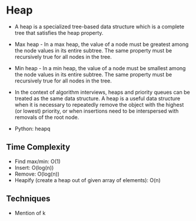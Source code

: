 # Heap

- A heap is a specialized tree-based data structure which is a complete tree that satisfies the heap property.
- Max heap - In a max heap, the value of a node must be greatest among the node values in its entire subtree. The same property must be recursively true for all nodes in the tree.
- Min heap - In a min heap, the value of a node must be smallest among the node values in its entire subtree. The same property must be recursively true for all nodes in the tree.
- In the context of algorithm interviews, heaps and priority queues can be treated as the same data structure. A heap is a useful data structure when it is necessary to repeatedly remove the object with the highest (or lowest) priority, or when insertions need to be interspersed with removals of the root node.

- Python: heapq

## Time Complexity

- Find max/min: O(1)
- Insert: O(log(n))
- Remove: O(log(n))
- Heapify (create a heap out of given array of elements): O(n)

## Techniques

- Mention of k
